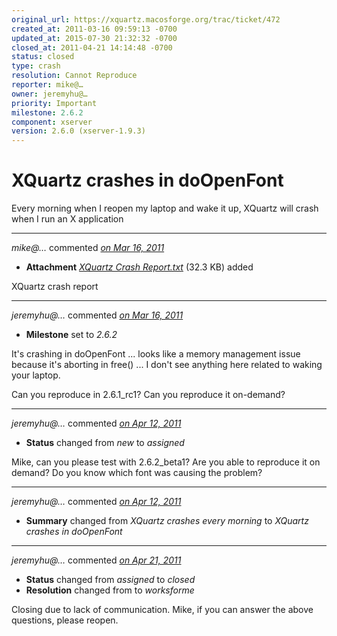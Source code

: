 ```yaml
---
original_url: https://xquartz.macosforge.org/trac/ticket/472
created_at: 2011-03-16 09:59:13 -0700
updated_at: 2015-07-30 21:32:32 -0700
closed_at: 2011-04-21 14:14:48 -0700
status: closed
type: crash
resolution: Cannot Reproduce
reporter: mike@…
owner: jeremyhu@…
priority: Important
milestone: 2.6.2
component: xserver
version: 2.6.0 (xserver-1.9.3)
---
```


XQuartz crashes in doOpenFont
=============================


Every morning when I reopen my laptop and wake it up, XQuartz will crash when I run an X application



---

*mike@…* commented *[on Mar 16, 2011](https://xquartz.macosforge.org/trac/attachment/ticket/472/XQuartz%20Crash%20Report.txt "March 16, 2011 at 9:59 AM PDT")*

-   **Attachment** *[XQuartz Crash Report.txt](../attachment/ticket/472/XQuartz%20Crash%20Report.txt)* (32.3 KB) added

XQuartz crash report



---

*jeremyhu@…* commented *[on Mar 16, 2011](https://xquartz.macosforge.org/trac/ticket/472#comment:1 "March 16, 2011 at 11:23 AM PDT")*

-   **Milestone** set to *2.6.2*

It's crashing in doOpenFont ... looks like a memory management issue because it's aborting in free() ... I don't see anything here related to waking your laptop.

Can you reproduce in 2.6.1\_rc1? Can you reproduce it on-demand?



---

*jeremyhu@…* commented *[on Apr 12, 2011](https://xquartz.macosforge.org/trac/ticket/472#comment:2 "April 12, 2011 at 11:26 AM PDT")*

-   **Status** changed from *new* to *assigned*

Mike, can you please test with 2.6.2\_beta1? Are you able to reproduce it on demand? Do you know which font was causing the problem?



---

*jeremyhu@…* commented *[on Apr 12, 2011](https://xquartz.macosforge.org/trac/ticket/472#comment:3 "April 12, 2011 at 11:27 AM PDT")*

-   **Summary** changed from *XQuartz crashes every morning* to *XQuartz crashes in doOpenFont*



---

*jeremyhu@…* commented *[on Apr 21, 2011](https://xquartz.macosforge.org/trac/ticket/472#comment:4 "April 21, 2011 at 2:14 PM PDT")*

-   **Status** changed from *assigned* to *closed*
-   **Resolution** changed from to *worksforme*

Closing due to lack of communication. Mike, if you can answer the above questions, please reopen.



